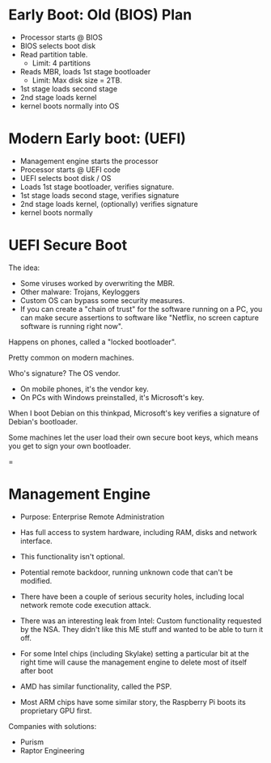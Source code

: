 

# Early Boot: Old (BIOS) Plan

 - Processor starts @ BIOS
 - BIOS selects boot disk
 - Read partition table.
   - Limit: 4 partitions
 - Reads MBR, loads 1st stage bootloader
   - Limit: Max disk size = 2TB.
 - 1st stage loads second stage
 - 2nd stage loads kernel
 - kernel boots normally into OS

# Modern Early boot: (UEFI)

 - Management engine starts the processor
 - Processor starts @ UEFI code
 - UEFI selects boot disk / OS
 - Loads 1st stage bootloader, verifies signature.
 - 1st stage loads second stage, verifies signature
 - 2nd stage loads kernel, (optionally) verifies signature
 - kernel boots normally 

# UEFI Secure Boot

The idea:

 - Some viruses worked by overwriting the MBR.
 - Other malware: Trojans, Keyloggers
 - Custom OS can bypass some security measures.
 - If you can create a "chain of trust" for the software running on a PC, you
   can make secure assertions to software like "Netflix, no screen capture
   software is running right now".

Happens on phones, called a "locked bootloader".

Pretty common on modern machines.

Who's signature? The OS vendor.

 - On mobile phones, it's the vendor key.
 - On PCs with Windows preinstalled, it's Microsoft's key.

When I boot Debian on this thinkpad, Microsoft's key verifies a
signature of Debian's bootloader.

Some machines let the user load their own secure boot keys, which means you get
to sign your own bootloader.

=
# Management Engine

 - Purpose: Enterprise Remote Administration
 - Has full access to system hardware, including RAM, disks
   and network interface.
 - This functionality isn't optional.
 - Potential remote backdoor, running unknown code that can't be modified.
 - There have been a couple of serious security holes, including local network
   remote code execution attack.

 - There was an interesting leak from Intel: Custom functionality requested by
   the NSA. They didn't like this ME stuff and wanted to be able to turn it off.
 - For some Intel chips (including Skylake) setting a particular bit at the
   right time will cause the management engine to delete most of itself after
   boot
   
 - AMD has similar functionality, called the PSP.
 - Most ARM chips have some similar story, the Raspberry Pi boots its
   proprietary GPU first.

Companies with solutions:

 - Purism
 - Raptor Engineering








 
 
 
